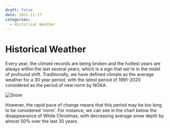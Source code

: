 ```yaml
---
draft: false 
date: 2021-11-17
categories:
  - Historical Weather
---
```


# Historical Weather

Every year, the climate records are being broken and the hottest years are always within the last several years, which is a sign that we're in the midst of profound shift. Traditionally, we have defined climate as the average weather for a 30 year period, with the latest period of 1991-2020 considered as the period of new norm by NOAA.

![Snow](https://oikostatic.nyc3.cdn.digitaloceanspaces.com/snow.jpg)

<!-- more -->

However, the rapid pace of change means that this period may be too long to be considered 'norm'. For instance, we can see in the chart below the disappearance of White Christmas, with decreasing average snow depth by almost 50% over the last 30 years.

